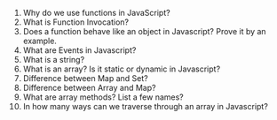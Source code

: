 1. Why do we use functions in JavaScript?
2. What is Function Invocation?
3. Does a function behave like an object in Javascript? Prove it by an example.
4. What are Events in Javascript?
5. What is a string?
6. What is an array? Is it static or dynamic in Javascript?
7. Difference between Map and Set?
8. Difference between Array and Map?
9. What are array methods? List a few names?
10. In how many ways can we traverse through an array in Javascript?